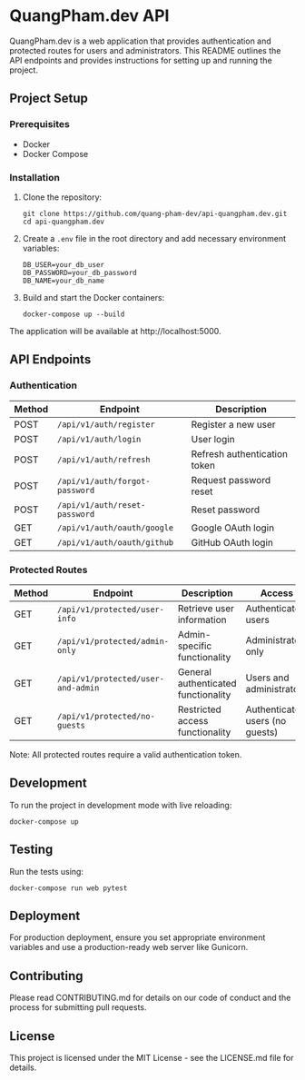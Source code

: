 # QuangPham.dev API

QuangPham.dev is a web application that provides authentication and protected routes for users and administrators. This README outlines the API endpoints and provides instructions for setting up and running the project.

## Project Setup

### Prerequisites

- Docker
- Docker Compose

### Installation

1. Clone the repository:

   ```
   git clone https://github.com/quang-pham-dev/api-quangpham.dev.git
   cd api-quangpham.dev
   ```

2. Create a `.env` file in the root directory and add necessary environment variables:

   ```
   DB_USER=your_db_user
   DB_PASSWORD=your_db_password
   DB_NAME=your_db_name
   ```

3. Build and start the Docker containers:
   ```
   docker-compose up --build
   ```

The application will be available at http://localhost:5000.

## API Endpoints

### Authentication

| Method | Endpoint                       | Description                  |
| ------ | ------------------------------ | ---------------------------- |
| POST   | `/api/v1/auth/register`        | Register a new user          |
| POST   | `/api/v1/auth/login`           | User login                   |
| POST   | `/api/v1/auth/refresh`         | Refresh authentication token |
| POST   | `/api/v1/auth/forgot-password` | Request password reset       |
| POST   | `/api/v1/auth/reset-password`  | Reset password               |
| GET    | `/api/v1/auth/oauth/google`    | Google OAuth login           |
| GET    | `/api/v1/auth/oauth/github`    | GitHub OAuth login           |

### Protected Routes

| Method | Endpoint                           | Description                         | Access                          |
| ------ | ---------------------------------- | ----------------------------------- | ------------------------------- |
| GET    | `/api/v1/protected/user-info`      | Retrieve user information           | Authenticated users             |
| GET    | `/api/v1/protected/admin-only`     | Admin-specific functionality        | Administrators only             |
| GET    | `/api/v1/protected/user-and-admin` | General authenticated functionality | Users and administrators        |
| GET    | `/api/v1/protected/no-guests`      | Restricted access functionality     | Authenticated users (no guests) |

Note: All protected routes require a valid authentication token.

## Development

To run the project in development mode with live reloading:

```
docker-compose up
```

## Testing

Run the tests using:

```
docker-compose run web pytest
```

## Deployment

For production deployment, ensure you set appropriate environment variables and use a production-ready web server like Gunicorn.

## Contributing

Please read CONTRIBUTING.md for details on our code of conduct and the process for submitting pull requests.

## License

This project is licensed under the MIT License - see the LICENSE.md file for details.
